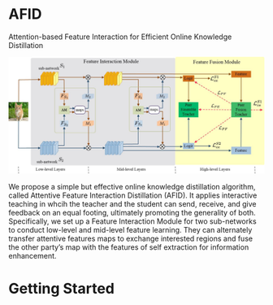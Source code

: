 # AFID
Attention-based Feature Interaction for Efficient Online Knowledge Distillation 



![Framework](https://github.com/deeplearning-distillation/AFID/blob/main/images/AFID.jpg)

We propose a simple but effective online knowledge distillation algorithm, called Attentive Feature Interaction Distillation (AFID). It applies interactive teaching in whcih the
teacher and the student can send, receive, and give feedback on an equal footing, ultimately promoting the generality of both. Specifically, we set up a Feature Interaction Module for two sub-networks to conduct low-level and mid-level feature learning. They can alternately transfer attentive features maps to exchange interested regions and fuse the other party’s map with the features of self extraction for information enhancement.





# Getting Started
